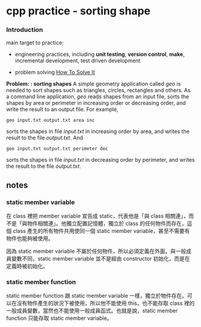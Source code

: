 # cpp practice - sorting shape

### Introduction

main target to practice:
- engineering practices, including **unit testing**, **version control**, **make**, incremental development, test driven development

- problem solving [How To Solve It](http://htsicpp.blogspot.com/2014/08/introducing-how-to-solve-it-cpp.html)


**Problem: : sorting shapes**
A simple geometry application called _geo_ is needed to sort shapes such as triangles, circles, rectangles and others. As a command line application, _geo_ reads shapes from an input file, sorts the shapes by area or perimeter in increasing order or decreasing order, and write the result to an output file. For example,
```
geo input.txt output.txt area inc
```
sorts the shapes in file _input.txt_ in increasing order by area, and writes the result to the file _output.txt_. And
```
geo input.txt output.txt perimeter dec
```
sorts the shapes in file _input.txt_ in decreasing order by perimeter, and writes the result to the file _output.txt_.

## notes
### static member variable
在 class 裡把 member variable 宣告成 static，代表他是「與 class 相關連」，而不是「與物件相關連」。他獨立配置記憶體，獨立於 class 的任何物件而存在，這個 class 產生的所有物件共用使同一個 static member variable，甚至不需要有物件也能夠被使用。

因為 static member variable 不屬於任何物件，所以必須定義在外面。與一般成員變數不同，static member variable 並不是經由 constructor 初始化，而是在定義時被初始化。

### static member function
static member function 跟 static member variable 一樣，獨立於物件存在。可以在沒有物件產生的狀況下被使用，所以他不能使用 this，也不能存取 class 裡的一般成員變數，當然也不能使用一般成員函式。也就是說，static member function 只能存取 static member variable。
